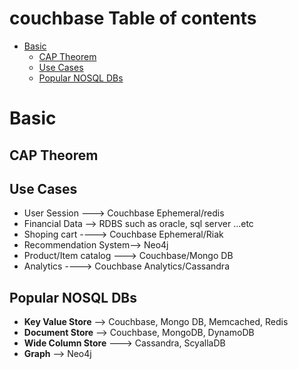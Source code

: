 # couchbase Table of contents
- [Basic](#basic)
  - [CAP Theorem](#Cap-Theorem)
  - [Use Cases](#use-cases)
  - [Popular NOSQL DBs](#popular-nosql-dbs)
 
# Basic
## CAP Theorem
## Use Cases
- User Session ---> Couchbase Ephemeral/redis
- Financial Data --> RDBS such as oracle, sql server ...etc
- Shoping cart ----> Couchbase Ephemeral/Riak
- Recommendation System--> Neo4j
- Product/Item catalog ---> Couchbase/Mongo DB
- Analytics ----> Couchbase Analytics/Cassandra

## Popular NOSQL DBs
- **Key Value Store** --> Couchbase, Mongo DB, Memcached, Redis
- **Document Store** --> Couchbase, MongoDB, DynamoDB
- **Wide Column Store** ---> Cassandra, ScyallaDB
- **Graph** --> Neo4j

